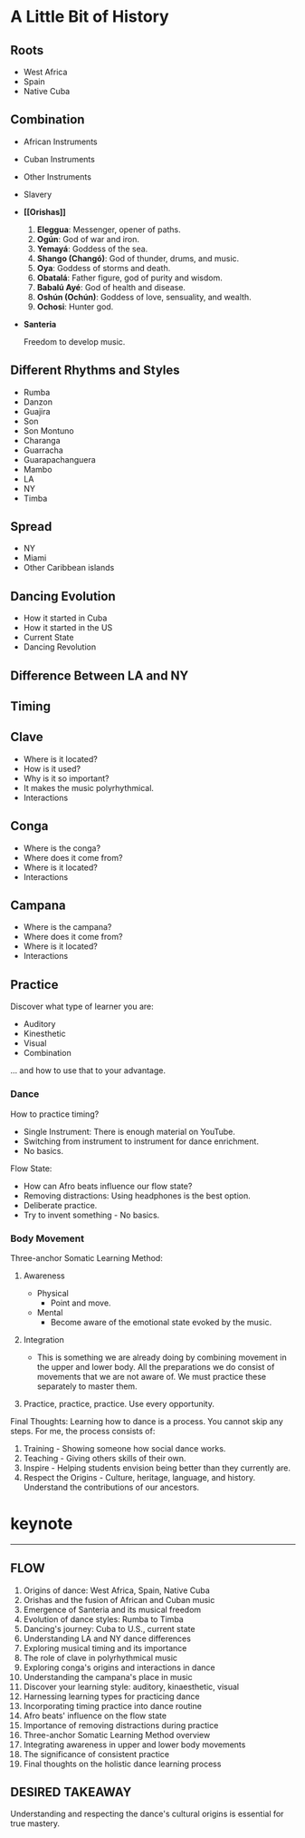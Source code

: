 
# A Little Bit of History

## Roots
- West Africa
- Spain
- Native Cuba

## Combination
- African Instruments
- Cuban Instruments
- Other Instruments
- Slavery

- **[[Orishas]]**
  1. **Eleggua**: Messenger, opener of paths.
  2. **Ogún**: God of war and iron.
  3. **Yemayá**: Goddess of the sea.
  4. **Shango (Changó)**: God of thunder, drums, and music.
  5. **Oya**: Goddess of storms and death.
  6. **Obatalá**: Father figure, god of purity and wisdom.
  7. **Babalú Ayé**: God of health and disease.
  8. **Oshún (Ochún)**: Goddess of love, sensuality, and wealth.
  9. **Ochosi**: Hunter god.

- **Santeria**

  Freedom to develop music.

## Different Rhythms and Styles
- Rumba
- Danzon
- Guajira
- Son
- Son Montuno
- Charanga
- Guarracha
- Guarapachanguera
- Mambo
- LA
- NY
- Timba

## Spread
- NY
- Miami
- Other Caribbean islands 

## Dancing Evolution
- How it started in Cuba
- How it started in the US
- Current State
- Dancing Revolution

## Difference Between LA and NY

## Timing

## Clave
- Where is it located?
- How is it used?
- Why is it so important?
- It makes the music polyrhythmical.
- Interactions

## Conga
- Where is the conga?
- Where does it come from?
- Where is it located?
- Interactions

## Campana
- Where is the campana?
- Where does it come from?
- Where is it located?
- Interactions

## Practice
Discover what type of learner you are:
- Auditory
- Kinesthetic
- Visual
- Combination

... and how to use that to your advantage.

### Dance
How to practice timing?
- Single Instrument: There is enough material on YouTube.
- Switching from instrument to instrument for dance enrichment.
- No basics.

Flow State:
- How can Afro beats influence our flow state?
- Removing distractions: Using headphones is the best option.
- Deliberate practice.
- Try to invent something - No basics.

### Body Movement
Three-anchor Somatic Learning Method:
1. Awareness
   - Physical
     - Point and move.
   - Mental
     - Become aware of the emotional state evoked by the music.
2. Integration
   - This is something we are already doing by combining movement in the upper and lower body. All the preparations we do consist of movements that we are not aware of. We must practice these separately to master them.

1. Practice, practice, practice. Use every opportunity.

Final Thoughts:
Learning how to dance is a process. You cannot skip any steps. For me, the process consists of:
1. Training - Showing someone how social dance works.
2. Teaching - Giving others skills of their own.
3. Inspire - Helping students envision being better than they currently are.
4. Respect the Origins - Culture, heritage, language, and history. Understand the contributions of our ancestors.


# keynote

---

## FLOW
1. Origins of dance: West Africa, Spain, Native Cuba
2. Orishas and the fusion of African and Cuban music
3. Emergence of Santeria and its musical freedom
4. Evolution of dance styles: Rumba to Timba
5. Dancing's journey: Cuba to U.S., current state
6. Understanding LA and NY dance differences
7. Exploring musical timing and its importance
8. The role of clave in polyrhythmical music
9. Exploring conga's origins and interactions in dance
10. Understanding the campana's place in music
11. Discover your learning style: auditory, kinaesthetic, visual
12. Harnessing learning types for practicing dance
13. Incorporating timing practice into dance routine
14. Afro beats' influence on the flow state
15. Importance of removing distractions during practice
16. Three-anchor Somatic Learning Method overview
17. Integrating awareness in upper and lower body movements
18. The significance of consistent practice
19. Final thoughts on the holistic dance learning process

## DESIRED TAKEAWAY
Understanding and respecting the dance's cultural origins is essential for true mastery.




